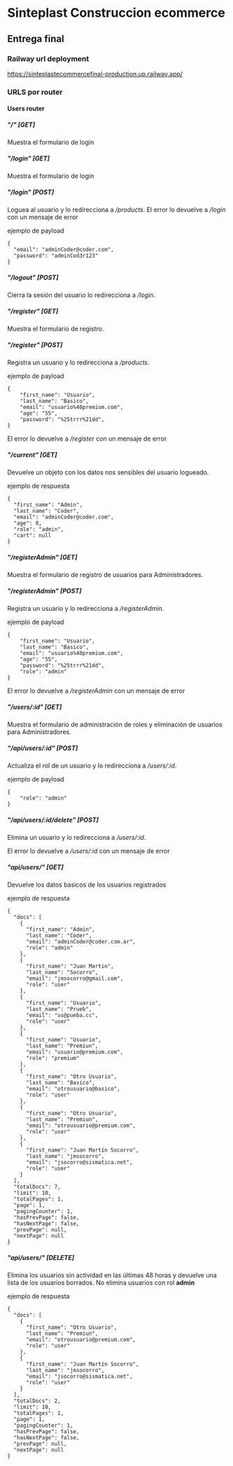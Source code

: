 # Sinteplast Construccion ecommerce
## Entrega final

### Railway url deployment

https://sinteplastecommercefinal-production.up.railway.app/


### URLS por router

#### Users router

##### "/" [GET]

Muestra el formulario de login

##### "/login" [GET]

Muestra el formulario de login

##### "/login" [POST]

Loguea al usuario y lo redirecciona a */products*.
El error lo devuelve a */login* con un mensaje de error

ejemplo de payload

```
{
  "email": "adminCoder@coder.com",
  "password": "adminCod3r123"
}
```

##### "/logout" [POST]

Cierra la sesión del usuario lo redirecciona a */login*.

##### "/register" [GET]

Muestra el formulario de registro.

##### "/register" [POST]

Registra un usuario y lo redirecciona a */products*.

ejemplo de payload

```
{
	"first_name": "Usuario",
	"last_name": "Basico",
	"email": "usuario%40premium.com",
	"age": "55",
	"password": "%25trrr%21dd",
}
```

El error lo devuelve a */register* con un mensaje de error

##### "/current" [GET]

Devuelve un objeto con los datos nos sensibles del usuario logueado.

ejemplo de respuesta
```
{
  "first_name": "Admin",
  "last_name": "Coder",
  "email": "adminCoder@coder.com",
  "age": 0,
  "role": "admin",
  "cart": null
}
```

##### "/registerAdmin" [GET]

Muestra el formulario de registro de usuarios para Administradores.

##### "/registerAdmin" [POST]

Registra un usuario y lo redirecciona a */registerAdmin*.

ejemplo de payload

```
{
	"first_name": "Usuario",
	"last_name": "Basico",
	"email": "usuario%40premium.com",
	"age": "55",
	"password": "%25trrr%21dd",
	"role": "admin"
}
```

El error lo devuelve a */registerAdmin* con un mensaje de error

##### "/users/:id" [GET]

Muestra el formulario de administración de roles y eliminación de usuarios para Administradores.

##### "/api/users/:id" [POST]

Actualiza el rol de un usuario y lo redirecciona a */users/:id*.

ejemplo de payload

```
{
	"role": "admin"
}
```

##### "/api/users/:id/delete" [POST]

Elimina un usuario y lo redirecciona a */users/:id*.

El error lo devuelve a */users/:id* con un mensaje de error

##### "api/users/" [GET]

Devuelve los datos basicos de los usuarios registrados

ejemplo de respuesta
```
{
  "docs": [
    {
      "first_name": "Admin",
      "last_name": "Coder",
      "email": "adminCoder@coder.com.ar",
      "role": "admin"
    },
    {
      "first_name": "Juan Martin",
      "last_name": "Socorro",
      "email": "jmsocorro@gmail.com",
      "role": "user"
    },
    {
      "first_name": "Usuario",
      "last_name": "Prueb",
      "email": "us@pueba.cc",
      "role": "user"
    },
    {
      "first_name": "Usuario",
      "last_name": "Premiun",
      "email": "usuario@premium.com",
      "role": "premium"
    },
    {
      "first_name": "Otro Usuario",
      "last_name": "Basico",
      "email": "otrousuario@basico",
      "role": "user"
    },
    {
      "first_name": "Otro Usuario",
      "last_name": "Premiun",
      "email": "otrousuario@premium.com",
      "role": "user"
    },
    {
      "first_name": "Juan Martín Socorro",
      "last_name": "jmsocorro",
      "email": "jsocorro@sismatica.net",
      "role": "user"
    }
  ],
  "totalDocs": 7,
  "limit": 10,
  "totalPages": 1,
  "page": 1,
  "pagingCounter": 1,
  "hasPrevPage": false,
  "hasNextPage": false,
  "prevPage": null,
  "nextPage": null
}
```

##### "api/users/" [DELETE]

Elimina los usuarios sin actividad en las últimas 48 horas y devuelve una lista de los usuarios borrados. No elimina usuarios con rol **admin**

ejemplo de respuesta
```
{
  "docs": [
    {
      "first_name": "Otro Usuario",
      "last_name": "Premiun",
      "email": "otrousuario@premium.com",
      "role": "user"
    },
    {
      "first_name": "Juan Martín Socorro",
      "last_name": "jmsocorro",
      "email": "jsocorro@sismatica.net",
      "role": "user"
    }
  ],
  "totalDocs": 2,
  "limit": 10,
  "totalPages": 1,
  "page": 1,
  "pagingCounter": 1,
  "hasPrevPage": false,
  "hasNextPage": false,
  "prevPage": null,
  "nextPage": null
}
```


